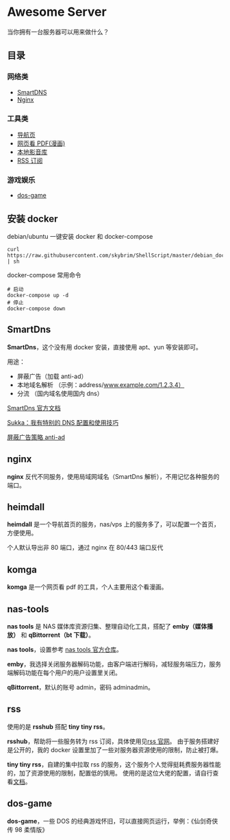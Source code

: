# Awesome Server

当你拥有一台服务器可以用来做什么？

## 目录

### 网络类

- [SmartDNS](#smartdns)
- [Nginx](#nginx)

### 工具类

- [导航页](#heimdall)
- [网页看 PDF(漫画)](#komga)
- [本地影音库](#nas-tools)
- [RSS 订阅](#rss)

### 游戏娱乐

- [dos-game](#dos-game)

## 安装 docker

debian/ubuntu 一键安装 docker 和 docker-compose

```shell
curl https://raw.githubusercontent.com/skybrim/ShellScript/master/debian_docker_install.sh | sh
```

docker-compose 常用命令

```
# 启动
docker-compose up -d
# 停止
docker-compose down
```

## SmartDns

**SmartDns**，这个没有用 docker 安装，直接使用 apt、yun 等安装即可。

用途：

- 屏蔽广告（加载 anti-ad）
- 本地域名解析 （示例：address/www.example.com/1.2.3.4）
- 分流 （国内域名使用国内 dns）

[SmartDns 官方文档](https://github.com/pymumu/smartdns)

[Sukka：我有特别的 DNS 配置和使用技巧](https://blog.skk.moe/post/i-have-my-unique-dns-setup/)

[屏蔽广告策略 anti-ad](https://anti-ad.net/anti-ad-for-smartdns.conf)

## nginx

**nginx** 反代不同服务，使用局域网域名（SmartDns 解析），不用记忆各种服务的端口。

## heimdall

**heimdall** 是一个导航首页的服务，nas/vps 上的服务多了，可以配置一个首页，方便使用。

个人默认导出非 80 端口，通过 nginx 在 80/443 端口反代

## komga

**komga** 是一个网页看 pdf 的工具，个人主要用这个看漫画。

## nas-tools

**nas tools** 是 NAS 媒体库资源归集、整理自动化工具，搭配了 **emby（媒体播放）** 和 **qBittorrent（bt 下载）**。

**nas tools**，设置参考 [nas tools 官方仓库](https://github.com/jxxghp/nas-tools/wiki)。

**emby**，我选择关闭服务器解码功能，由客户端进行解码，减轻服务端压力，服务端解码功能在每个用户的用户设置里关闭。

**qBittorrent**，默认的账号 admin，密码 adminadmin。

## rss

使用的是 **rsshub** 搭配 **tiny tiny rss**。

**rsshub**，帮助将一些服务转为 rss 订阅，具体使用见[rss 官网](https://docs.rsshub.app/)。
由于服务搭建好是公开的，我的 docker 设置里加了一些对服务器资源使用的限制，防止被打爆。

**tiny tiny rss**，自建的集中拉取 rss 的服务，这个服务个人觉得挺耗费服务器性能的，加了资源使用的限制，配置低的慎用。
使用的是这位大佬的配置，请自行查看[文档](https://ttrss.henry.wang/zh)。

## dos-game

**dos-game**，一些 DOS 的经典游戏怀旧，可以直接网页运行，举例：《仙剑奇侠传 98 柔情版》
